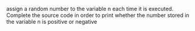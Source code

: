 assign a random number to the variable n each time it is executed. Complete the source code in order to print whether the number stored in the variable n is positive or negative
